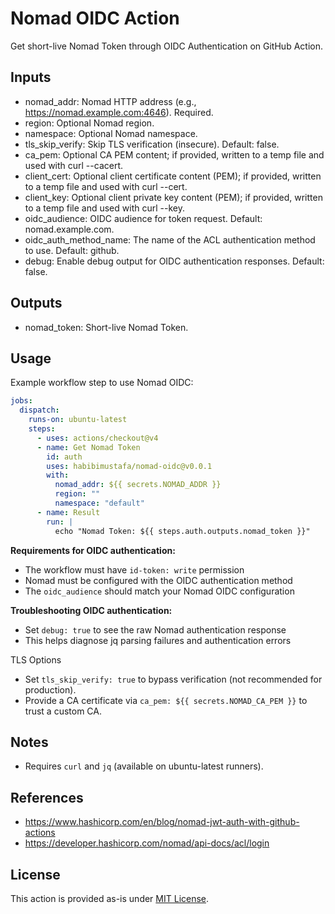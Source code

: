 # Nomad OIDC Action

Get short-live Nomad Token through OIDC Authentication on GitHub Action.

## Inputs
- nomad_addr: Nomad HTTP address (e.g., https://nomad.example.com:4646). Required.
- region: Optional Nomad region.
- namespace: Optional Nomad namespace.
- tls_skip_verify: Skip TLS verification (insecure). Default: false.
- ca_pem: Optional CA PEM content; if provided, written to a temp file and used with curl --cacert.
- client_cert: Optional client certificate content (PEM); if provided, written to a temp file and used with curl --cert.
- client_key: Optional client private key content (PEM); if provided, written to a temp file and used with curl --key.
- oidc_audience: OIDC audience for token request. Default: nomad.example.com.
- oidc_auth_method_name: The name of the ACL authentication method to use. Default: github.
- debug: Enable debug output for OIDC authentication responses. Default: false.

## Outputs
- nomad_token: Short-live Nomad Token.

## Usage
Example workflow step to use Nomad OIDC:

```yaml
jobs:
  dispatch:
    runs-on: ubuntu-latest
    steps:
      - uses: actions/checkout@v4
      - name: Get Nomad Token
        id: auth
        uses: habibimustafa/nomad-oidc@v0.0.1
        with:
          nomad_addr: ${{ secrets.NOMAD_ADDR }}
          region: ""
          namespace: "default"
      - name: Result
        run: |
          echo "Nomad Token: ${{ steps.auth.outputs.nomad_token }}"
```

**Requirements for OIDC authentication:**
- The workflow must have `id-token: write` permission
- Nomad must be configured with the OIDC authentication method
- The `oidc_audience` should match your Nomad OIDC configuration

**Troubleshooting OIDC authentication:**
- Set `debug: true` to see the raw Nomad authentication response
- This helps diagnose jq parsing failures and authentication errors

TLS Options
- Set `tls_skip_verify: true` to bypass verification (not recommended for production).
- Provide a CA certificate via `ca_pem: ${{ secrets.NOMAD_CA_PEM }}` to trust a custom CA.

## Notes
- Requires `curl` and `jq` (available on ubuntu-latest runners).

## References
- https://www.hashicorp.com/en/blog/nomad-jwt-auth-with-github-actions
- https://developer.hashicorp.com/nomad/api-docs/acl/login

## License
This action is provided as-is under [MIT License](LICENSE).
